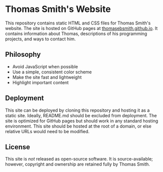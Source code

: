 # Thomas Smith's Website
This repository contains static HTML and CSS files for Thomas Smith's website.
The site is hosted on GitHub pages at
[thomasebsmith.github.io](https://thomasebsmith.github.io). It contains
information about Thomas, descriptions of his programming projects, and ways to
contact him.

## Philosophy
- Avoid JavaScript when possible
- Use a simple, consistent color scheme
- Make the site fast and lightweight
- Highlight important content

## Deployment
This site can be deployed by cloning this repository and hosting it as a static
site. Ideally, README.md should be excluded from deployment. The site is
optimized for GitHub pages but should work in any standard hosting environment.
This site should be hosted at the root of a domain, or else relative URLs
would need to be modified.

## License
This site is *not* released as open-source software. It is source-available;
however, copyright and ownership are retained fully by Thomas Smith.

